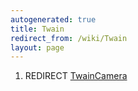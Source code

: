 ```yaml
---
autogenerated: true
title: Twain
redirect_from: /wiki/Twain
layout: page
---
```


1.  REDIRECT [TwainCamera](TwainCamera)
